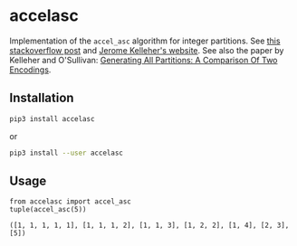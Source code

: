 # accelasc

Implementation of the `accel_asc` algorithm for integer partitions. See
[this stackoverflow post](https://stackoverflow.com/questions/10035752/elegant-python-code-for-integer-partitioning)
and [Jerome Kelleher's website](http://jeromekelleher.net/category/combinatorics.html).
See also the paper by Kelleher and O'Sullivan: [Generating All Partitions: A Comparison Of Two Encodings](https://arxiv.org/abs/0909.2331).

## Installation
```sh
pip3 install accelasc
```
or
```sh
pip3 install --user accelasc
```

## Usage

```python3
from accelasc import accel_asc
tuple(accel_asc(5))
```
```python3
([1, 1, 1, 1, 1], [1, 1, 1, 2], [1, 1, 3], [1, 2, 2], [1, 4], [2, 3], [5])
```
